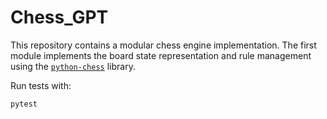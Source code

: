 # Chess_GPT

This repository contains a modular chess engine implementation. The first module
implements the board state representation and rule management using the
[`python-chess`](https://python-chess.readthedocs.io/) library.

Run tests with:

```bash
pytest
```
